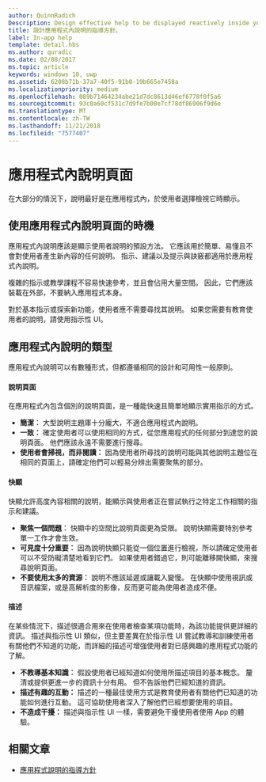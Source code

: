 ```yaml
---
author: QuinnRadich
Description: Design effective help to be displayed reactively inside your app.
title: 設計應用程式內說明的指導方針。
label: In-app help
template: detail.hbs
ms.author: quradic
ms.date: 02/08/2017
ms.topic: article
keywords: windows 10, uwp
ms.assetid: 6208b71b-37a7-40f5-91b0-19b665e7458a
ms.localizationpriority: medium
ms.openlocfilehash: 089b71464234abe21d7dc8613d46ef6778f0f5a6
ms.sourcegitcommit: 93c0a60cf531c7d9fe7b00e7cf78df86906f9d6e
ms.translationtype: MT
ms.contentlocale: zh-TW
ms.lasthandoff: 11/21/2018
ms.locfileid: "7577407"
---
```

# <a name="in-app-help-pages"></a>應用程式內說明頁面

在大部分的情況下，說明最好是在應用程式內，於使用者選擇檢視它時顯示。

## <a name="when-to-use-in-app-help-pages"></a>使用應用程式內說明頁面的時機

應用程式內說明應該是顯示使用者說明的預設方法。 它應該用於簡單、易懂且不會對使用者產生新內容的任何說明。 指示、建議以及提示與訣竅都適用於應用程式內說明。

複雜的指示或教學課程不容易快速參考，並且會佔用大量空間。 因此，它們應該裝載在外部，不要納入應用程式本身。

對於基本指示或探索新功能，使用者應不需要尋找其說明。 如果您需要有教育使用者的說明，請使用指示性 UI。

## <a name="types-of-in-app-help"></a>應用程式內說明的類型

應用程式內說明可以有數種形式，但都遵循相同的設計和可用性一般原則。

#### <a name="help-pages"></a>說明頁面

在應用程式內包含個別的說明頁面，是一種能快速且簡單地顯示實用指示的方式。

-   **簡潔︰** 大型說明主題庫十分龐大，不適合應用程式內說明。
-   **一致：** 確定使用者可以使用相同的方式，從您應用程式的任何部分到達您的說明頁面。 他們應該永遠不需要進行搜尋。
-   **使用者會掃視，而非閱讀：** 因為使用者所尋找的說明可能與其他說明主題位在相同的頁面上，請確定他們可以輕易分辨出需要聚焦的部分。


#### <a name="popups"></a>快顯

快顯允許高度內容相關的說明，能顯示與使用者正在嘗試執行之特定工作相關的指示和建議。

-   **聚焦一個問題︰** 快顯中的空間比說明頁面更為受限。 說明快顯需要特別參考單一工作才會生效。
-   **可見度十分重要︰** 因為說明快顯只能從一個位置進行檢視，所以請確定使用者可以不受防礙清楚地看到它們。 如果使用者錯過它，則可能離移開快顯，來搜尋說明頁面。
-   **不要使用太多的資源︰** 說明不應該延遲或讓載入變慢。 在快顯中使用視訊或音訊檔案，或是高解析度的影像，反而更可能為使用者造成不便。

#### <a name="descriptions"></a>描述

在某些情況下，描述很適合用來在使用者檢查某項功能時，為該功能提供更詳細的資訊。 描述與指示性 UI 類似，但主要差異在於指示性 UI 嘗試教導和訓練使用者有關他們不知道的功能，而詳細的描述可增強使用者對已感興趣的應用程式功能的了解。

-   **不教導基本知識︰** 假設使用者已經知道如何使用所描述項目的基本概念。 釐清或提供更進一步的資訊十分有用。 但不告訴他們已經知道的資訊。
-   **描述有趣的互動：** 描述的一種最佳使用方式是教育使用者有關他們已知道的功能如何進行互動。 這可協助使用者深入了解他們已經想要使用的項目。
-   **不造成干擾：** 描述與指示性 UI 一樣，需要避免干擾使用者使用 App 的體驗。

## <a name="related-articles"></a>相關文章

* [應用程式說明的指導方針](guidelines-for-app-help.md)
